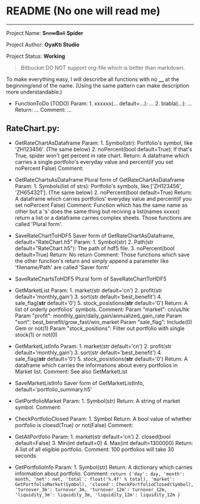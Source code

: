 # README (No one will read me)
--------------------------------------

Project Name: **S**~~now~~**B**~~all~~ **Spider**

Project Author: **OyaKti Studio**

Project Status: **Working**


> Bitbucket DO NOT support org-file which is better than markdown.

<span id="home"/>

To make everything easy, I will descrirbe all functions with no **__** at the beginning/end of the name.
(Using the same pattern can make description more understandable.)

* FunctionToDo  (TODO)
    Param:
        1. xxxxxx(... default=...): ...
        2. blabla(...): ...
    Return:
        ...
    Comment:
        ...

## RateChart.py:

* GetRateChartAsDataframe
    Param: 
        1. Symbol(str): Portfolio's symbol, like 'ZH123456'. (The same below)
        2. noPercent(bool default=True): If that's True, spider won't get percent in rate chart. 
    Return:
        A dataframe which carries a single portfolio's everyday value and percent(if you set noPercent False)
    Comment:
        
* GetRateChartsAsDataframe
    Plural form of GetRateChartAsDataframe
    Param: 
        1. Symbols(list of strs): Portfolio's symbols, like ['ZH123456', 'ZH654321']. (The same below)
        2. noPercent(bool default=True)
    Return:
        A dataframe which carries portfolios' everyday value and percent(if you set noPercent False)
    Comment:
        Function which has the same name as other but a 's' does the same thing but reciving a list(names xxxx*s*) return a list or a dataframe carries complex sheets. Those functions are called 'Plural form'.
    
* SaveRateChartToHDF5
    Saver form of GetRateChartAsDataframe, default="RateChart.h5"
    Param:
        1. Symbol(str)
        2. Path(str default="RateChart.h5"): The path of hdf5 file.
        3. noPercent(bool default=True)
    Return:
        No return
    Comment:
        Those functions which save the other function's return and simply append a parameter like 'filename/Path' are called 'Saver form'
    
* SaveRateChartsToHDF5
    Plural form of SaveRateChartToHDF5
    
* GetMarketList
    Param:
        1. market(str default='cn')
        2. profit(str default='monthly_gain')
        3. sort(str default='best_benefit')
        4. sale_flag(**str** default='0')
        5. stock_posistions(**str** default='0')
    Return:
        A list of orderly portfolios' symbols.
    Comment:
        Param "market": cn/us/hk
        Param "profit": monthly_gain/daily_gain/annualized_gain_rate
        Param "sort": best_benefit/grow_fast/win_market
        Param "sale_flag": Include(0) Gem or not(1)
        Param "stock_positions": Filter out portfolio with single stock(1) or not(0)
    
* GetMarketListInfo
    Param:
        1. market(str default='cn')
        2. profit(str default='monthly_gain')
        3. sort(str default='best_benefit')
        4. sale_flag(**str** default='0')
        5. stock_posistions(**str** default='0')
    Return:
        A dataframe which carries the informations about every portfolios in Market list.
    Comment:
        See also GetMarketList
        
* SaveMarketListInfo
    Saver form of GetMarketListInfo, default='portfolio_summary.h5'
    
* GetPortfolioMarket
    Param:
        1. Symbol(str)
    Return:
        A string of market symbol.
    Comment:
    
* CheckPortfolioClosed
    Param:
        1. Symbol
    Return:
        A bool value of whether portfolio is cloesd(True) or not(False)
    Comment:
    
* GetAllPortfolio
    Param:
        1. market(str default='cn')
        2. closed(bool default=False)
        3. Min(int default=0)
        4. Max(int default=1300000)
    Return:
        A list of all eligible portfolio.
    Comment:
        100 portfolios will take 30 seconds. 
        
* GetPortfolioInfo
    Param:
        1. Symbol(str)
    Return:
        A dictionary which carries information about portfolio.
    Comment:
        `
        return {'day': day,
                'month': month,
                'net': net,
                'total': float('%.4f' % total),
                'market': GetPortfolioMarket(Symbol),
                'closed': CheckPortfolioClosed(Symbol),
                'turnover_3m': turnover_3m,
                'turnover_12m': turnover_12m,
                'liquidity_3m': liquidity_3m,
                'liquidity_12m': liquidity_12m
                }
        `
    
